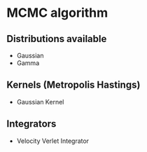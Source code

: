 # MCMC algorithm

## Distributions available
+ Gaussian
+ Gamma

## Kernels (Metropolis Hastings)
+ Gaussian Kernel

## Integrators
+ Velocity Verlet Integrator

